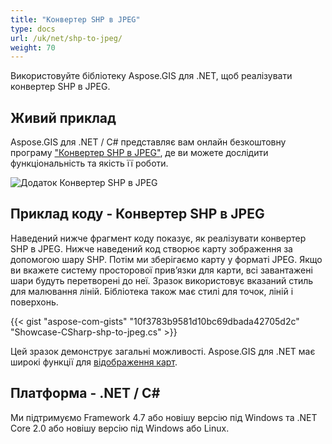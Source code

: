 ```yaml
---
title: "Конвертер SHP в JPEG"
type: docs
url: /uk/net/shp-to-jpeg/
weight: 70
---
```


Використовуйте бібліотеку Aspose.GIS для .NET, щоб реалізувати конвертер SHP в JPEG.

## **Живий приклад**

Aspose.GIS для .NET / C# представляє вам онлайн безкоштовну програму ["Конвертер SHP в JPEG"](https://products.aspose.app/gis/viewer/shp-to-jpeg), де ви можете дослідити функціональність та якість її роботи.

![Додаток Конвертер SHP в JPEG](viewer.png)

## **Приклад коду - Конвертер SHP в JPEG**

Наведений нижче фрагмент коду показує, як реалізувати конвертер SHP в JPEG. Нижче наведений код створює карту зображення за допомогою шару SHP. Потім ми зберігаємо карту у форматі JPEG. Якщо ви вкажете систему просторової прив’язки для карти, всі завантажені шари будуть перетворені до неї.
Зразок використовує вказаний стиль для малювання ліній. Бібліотека також має стилі для точок, ліній і поверхонь.

{{< gist "aspose-com-gists" "10f3783b9581d10bc69dbada42705d2c" "Showcase-CSharp-shp-to-jpeg.cs" >}}

Цей зразок демонструє загальні можливості. Aspose.GIS для .NET має широкі функції для [відображення карт](https://docs.aspose.com/gis/net/map-rendering/).

## **Платформа - .NET / C#**

Ми підтримуємо Framework 4.7 або новішу версію під Windows та .NET Core 2.0 або новішу версію під Windows або Linux.
